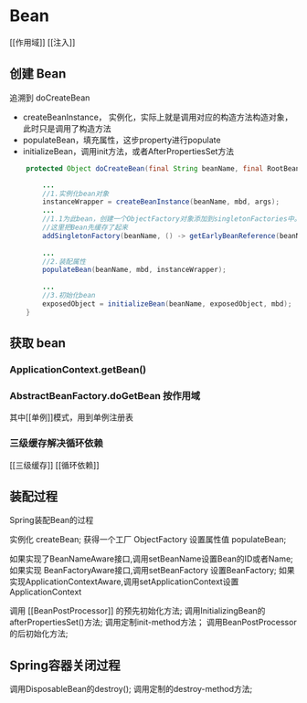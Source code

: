 # Bean
[[作用域]]
[[注入]]
## 创建 Bean
追溯到 doCreateBean
 - createBeanInstance， 实例化，实际上就是调用对应的构造方法构造对象，此时只是调用了构造方法
 - populateBean，填充属性，这步property进行populate
 - initializeBean，调用init方法，或者AfterPropertiesSet方法

```java
	protected Object doCreateBean(final String beanName, final RootBeanDefinition mbd, final Object[] args) {

        ...
        //1.实例化bean对象
        instanceWrapper = createBeanInstance(beanName, mbd, args);
        ...
        //1.1为此bean，创建一个ObjectFactory对象添加到singletonFactories中。
        //这里把Bean先缓存了起来
        addSingletonFactory(beanName, () -> getEarlyBeanReference(beanName, mbd, bean));
        
        ...
        //2.装配属性 
        populateBean(beanName, mbd, instanceWrapper);
        
        ...
        //3.初始化bean
        exposedObject = initializeBean(beanName, exposedObject, mbd);
    }
```
## 获取 bean
### ApplicationContext.getBean()
### AbstractBeanFactory.doGetBean 按作用域
其中[[单例]]模式，用到单例注册表
### 三级缓存解决循环依赖
[[三级缓存]]
[[循环依赖]]
## 装配过程
Spring装配Bean的过程

实例化 createBean; 获得一个工厂 ObjectFactory
设置属性值 populateBean;

如果实现了BeanNameAware接口,调用setBeanName设置Bean的ID或者Name;
如果实现 BeanFactoryAware接口,调用setBeanFactory 设置BeanFactory;
如果实现ApplicationContextAware,调用setApplicationContext设置ApplicationContext

调用 [[BeanPostProcessor]] 的预先初始化方法;
调用InitializingBean的afterPropertiesSet()方法;
调用定制init-method方法；
调用BeanPostProcessor的后初始化方法;

## Spring容器关闭过程

调用DisposableBean的destroy();
调用定制的destroy-method方法;

